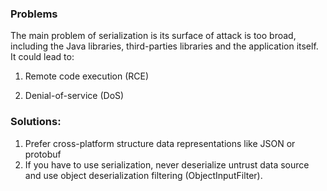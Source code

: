 ### Problems
The main problem of serialization is its surface of attack is too broad, including the Java libraries, third-parties libraries and the application itself.  
It could lead to:

1. Remote code execution (RCE)
   
2. Denial-of-service (DoS)

### Solutions:
1. Prefer cross-platform structure data representations like JSON or protobuf
2. If you have to use serialization, never deserialize untrust data source and use object deserialization filtering (ObjectInputFilter).